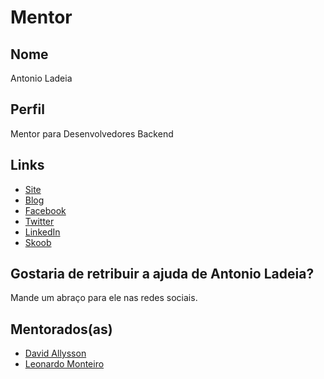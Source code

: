# Mentor

## Nome

Antonio Ladeia

## Perfil

Mentor para Desenvolvedores Backend

## Links

* [Site](http://antonioladeia.com)
* [Blog](http://antonioladeia.com/blog)
* [Facebook](https://www.facebook.com/antoniofsladeia)
* [Twitter](https://twitter.com/antoniofsladeia)
* [LinkedIn](https://www.linkedin.com/in/antonioladeia/)
* [Skoob](https://www.skoob.com.br/usuario/1511328)

## Gostaria de retribuir a ajuda de Antonio Ladeia?

Mande um abraço para ele nas redes sociais.

## Mentorados(as)

* [David Allysson](/profiles/pupils/profiles/DavidAllysson.md)
* [Leonardo Monteiro](/profiles/pupils/profiles/LeonardoSantosMonteiro.md)

